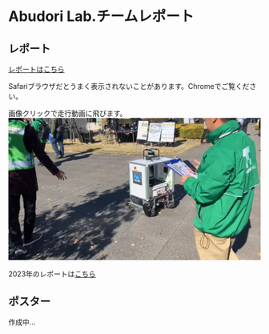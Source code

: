 # Abudori Lab.チームレポート
## レポート
[レポートはこちら](./main.pdf)

Safariブラウザだとうまく表示されないことがあります。Chromeでご覧ください。

画像クリックで走行動画に飛びます。
[![つくばチャレンジ2024走行動画](fig/tc2024.jpg)](https://www.youtube.com/watch?v=eFFK3onTwqY)


2023年のレポートは[こちら](https://github.com/CuboRex-Development/TsukubaChallenge2023_Report)

## ポスター
作成中…
